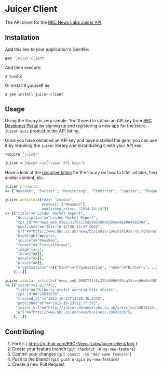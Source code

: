 # Juicer Client

The API client for the [BBC News Labs Juicer API](http://juicer.bbcnewslabs.co.uk).

## Installation

Add this line to your application's Gemfile:

```ruby
gem 'juicer-client'
```

And then execute:

    $ bundle

Or install it yourself as:

    $ gem install juicer-client

## Usage

Using the library is very simple. You'll need to obtain an API key from
[BBC Developer Portal](https://developer.bbc.co.uk/) by signing up
and registering a new app for the `bbcrd-juicer-apis` product in the
API listing.

Once you have obtained an API key and have installed the gem, you can
use it by requiring the `juicer` library and instantiating it with
your API key:

```ruby
require 'juicer'

juicer = Juicer.new("<your API key>")
```

Have a look at the [documentation](http://bbc-news-labs.github.io/juicer-client/)
for the library on how to filter articles, find similar content, etc.

```ruby
juicer.products
=> ["NewsWeb", "Twitter", "Monitoring", "TheMirror", "Jupiter", "TheGuardian", ...]

juicer.articles({text: "London",
                 product: ["NewsWeb"],
                 published_after: "2014-10-14"})
=> [{"title"=>"London Market Report",
     "description"=>"London Market Report",
     "cps_id"=>"news_web_0962731f8c375d5096590ca38cee96e0e408180d",
     "published"=>"2014-10-14T08:14:07.000Z",
     "url"=>"http://www.bbc.co.uk/news/business-29610241#sa-ns_mchannel=rss&ns_source=PublicRSS20-sa",
     "highlight"=>false,
     "source"=>"NewsWeb",
     "format"=>"TextualFormat",
     "image"=>nil,
     "themes"=>[],
     "people"=>[],
     "places"=>[],
     "organisations"=>[{"kind"=>"Organisation", "name"=>"Burberry", ..}]},
    {...}]

juicer.similar_articles("news_web_0962731f8c375d5096590ca38cee96e0e408180d")
=> [{"score"=>1.8277457,
     "title"=>"Mulberry profit warning hits shares",
     "cps_id"=>"20038835",
     "created_at"=>"2012-10-23T12:58:45.247Z",
     "published_at"=>"2012-10-23T11:57:37Z",
     "juicer_url"=>"http://juicer.bbcnewslabs.co.uk/articles/20038835.json",
     "url"=>"http://www.bbc.co.uk/news/business-20038835"},
    {...}]
```

## Contributing

1. Fork it ( https://github.com/BBC-News-Labs/juicer-client/fork )
2. Create your feature branch (`git checkout -b my-new-feature`)
3. Commit your changes (`git commit -am 'Add some feature'`)
4. Push to the branch (`git push origin my-new-feature`)
5. Create a new Pull Request
